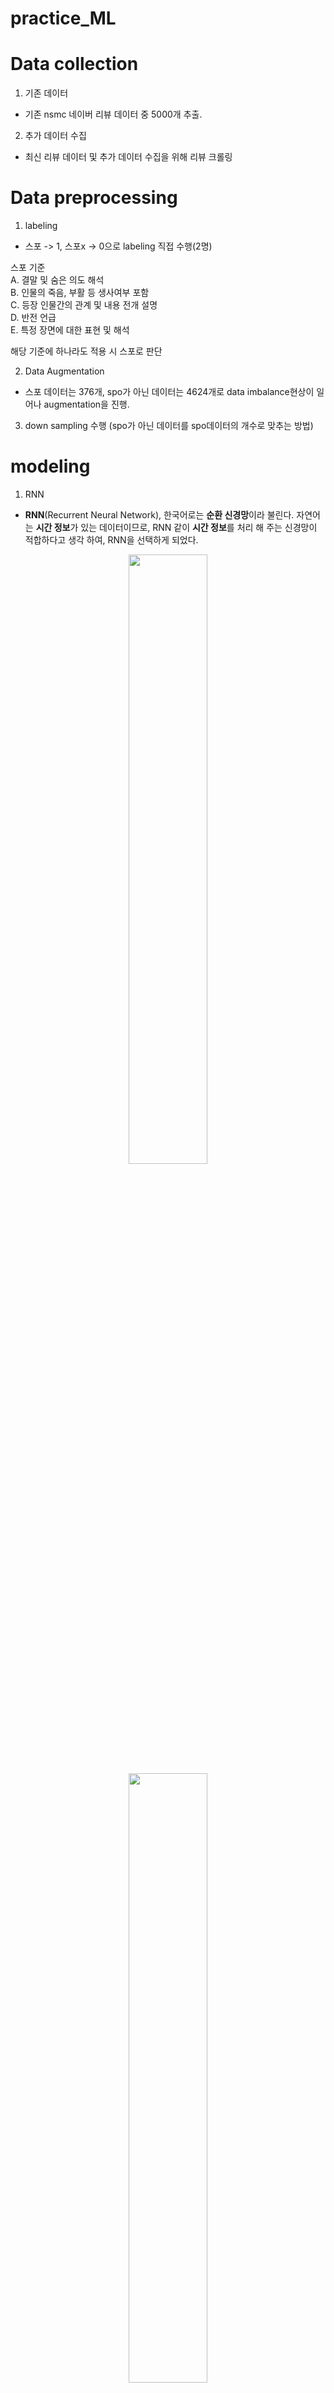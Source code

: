 # practice_ML

# Data collection
1) 기존 데이터<br>
- 기존 nsmc 네이버 리뷰 데이터 중 5000개 추출.

2) 추가 데이터 수집<br>
- 최신 리뷰 데이터 및 추가 데이터 수집을 위해 리뷰 크롤링

# Data preprocessing
1) labeling
- 스포 -> 1, 스포x -> 0으로 labeling 직접 수행(2명)

스포 기준<br>
A. 결말 및 숨은 의도 해석<br>
B. 인물의 죽음, 부활 등 생사여부 포함<br>
C. 등장 인물간의 관계 및 내용 전개 설명<br>
D. 반전 언급<br>
E. 특정 장면에 대한 표현 및 해석<br>

해당 기준에 하나라도 적용 시 스포로 판단

2) Data Augmentation
- 스포 데이터는 376개, spo가 아닌 데이터는 4624개로 data imbalance현상이 일어나 augmentation을 진행.



3) down sampling 수행 (spo가 아닌 데이터를 spo데이터의 개수로 맞추는 방법)

# modeling
1) RNN
- **RNN**(Recurrent Neural Network), 한국어로는 **순환 신경망**이라 불린다. 자연어는 **시간 정보**가 있는 데이터이므로, RNN 같이 **시간 정보**를 처리 해 주는 신경망이 적합하다고 생각 하여, RNN을 선택하게 되었다.

<p align="center">
    <img src="./image/rnn-1.png" width="50%"/>
    <img src="./image/rnn-2.png" width="50%"/>
</p>

- 위 식 처럼, 전 상태의 **hidden state**와 **w_hh** 행렬 곱의 결과, 현 상태의 **input state**와 **w_ih**의 행렬 곱의 결과의 합에 **tanh** 함수를 취한 값을 현 상태의 **hidden state**에 저장 하는 로직을 가지고 있습니다.

- **output**은 현 상태의 **hidden state**와 **w_y**를 곱한 결과입니다.

- **RNN**의 실험 결과는 BATCH_SIZES를 고정 후, 다음 조합에 대해, 3회 반복 시행하여 그 중 가장 좋은 결과를 낸 것을 작성 (64 BATCH_SIZE 통일)

INPUT_SIZES = [32, 64]
HIDDEN_SIZES = [64, 128]
LEARNING_RATES = [1e-3, 3e-3, 5e-3]

| Name                            | batch/lr/input/hidden | train acc/test acc |
|---------------------------------|-----------------------|--------------------|
| data_spo_aug_X_train_1210.csv   | 64/0.003/64/128       | 73.69/65.3         |
| **data_spo_aug_all_train_1210.csv** | **64/0.001/64/64**        | **91.86/72.87**        |
| data_spo_aug_rd_train_1210.csv  | 64/0.005/64/64        | 84.82/69.39        |
| data_spo_aug_ri_train_1210.csv  | 64/0.005/64/64        | 87.82/70.30        |
| data_spo_aug_rs_train_1210.csv  | 64/0.005/32/64        | 83.89/69.09        |
| data_spo_aug_sr_train_1210.csv  | 64/0.001/32/128       | 94.87/68.18        |

2) LSTM
- **LSTM**(Long Short-Term Memory)는 일반 **RNN**에서 데이터를 처리 할 때, 문자열이 길어 질 수록, 성능이 저하되는 이슈를 해결 하기 위해 **입력 게이트**, **망각 게이트**, **출력 게이트**를 추가 하여, 불필요한 기억을 지우고, 기억해야 할 정보 들만 남기도록 하는 **개선된 RNN** 입니다. 예를 들어, 군대 선임이 처음 부터 끝까지 나쁜 말만 했는데, 끝에 "잘 하자." 라는 말을 했다고, 군대 선임이 나에게 화가 안났다고 판단하는 것은 문제 일 것입니다. 그런 것처럼, **LSTM**은 기존 RNN에 **Cell State**를 추가하여, 장기 기억을 저장합니다.

<p align="center">
    <img src="./image/lstm-1.png" width="50%"/>
    <img src="./image/lstm-2.png" width="50%"/>
</p>

- 첫 번째 사진은 LSTM의 구조, 두 번째 사진은 계산 식입니다.

- **LSTM**의 실험 결과는 BATCH_SIZES를 고정 후, 다음 조합에 대해, 3회 반복 시행하여 그 중 가장 좋은 결과를 낸 것을 작성 (64 BATCH_SIZE 통일)

INPUT_SIZES = [32, 64]
HIDDEN_SIZES = [64, 128]
LEARNING_RATES = [1e-3, 3e-3, 5e-3]

| Name                            | batch/lr/input/hidden | train acc/test acc |
|---------------------------------|-----------------------|--------------------|
| data_spo_aug_X_train_1210.csv   | 64/0.003/32/64        | 74.01/67.42        |
| **data_spo_aug_all_train_1210.csv** | **64/0.003/64/64**        | **97.1/75.3**          |
| data_spo_aug_rd_train_1210.csv  | 64/0.001/64/128       | 83.95/73.18        |
| data_spo_aug_ri_train_1210.csv  | 64/0.005/64/64        | 87.41/75.0         |
| data_spo_aug_rs_train_1210.csv  | 64/0.003/64/64        | 85.31/73.18        |
| data_spo_aug_sr_train_1210.csv  | 64/0.003/64/64        | 86.83/74.69        |

3) Bert

| Name                            | batch/lr/max_len | test acc |
|---------------------------------|-----------------------|--------------------|
| data_spo_aug_X_train_1210.csv   | 16/2E-05/256        |   81.2      |
| data_spo_aug_all_train_1210.csv | 16/2E-05/256        |  79.2          |
| data_spo_aug_rd_train_1210.csv  | 16/2E-05/256       | 83.2        |
| **data_spo_aug_ri_train_1210.csv**  | **16/2E-05/256**        | **84.3**         |
| data_spo_aug_rs_train_1210.csv  | 16/2E-05/256        | 82.2        |
| data_spo_aug_sr_train_1210.csv  | 16/2E-05/256        | 78.1        |

4) KoBERT

| Name                            | batch/lr/max_len/warmup_ratio/max_grad_norm | test acc |
|---------------------------------|-----------------------|--------------------|
| data_spo_aug_X_train_1210.csv   | 16/5E-05/256/0.1/1        | 83.1        |
| *ata_spo_aug_all_train_1210.csv | 16/5E-05/256/0.1/1        | 82.3          |
| data_spo_aug_rd_train_1210.csv  | 16/5E-05/256/0.1/1       | 85.7        |
| **data_spo_aug_ri_train_1210.csv**  | **16/5E-05/256/0.1/1**        | **86.2**         |
| data_spo_aug_rs_train_1210.csv  | 16/5E-05/256/0.1/1        | 84.9        |
| data_spo_aug_sr_train_1210.csv  | 16/5E-05/256/0.1/1        | 81.2        |

5) 총정리

| Name                            | aug X | aug all | aug rd | aug ri | aug rs | aug sr |
|-----------------------|-------------------|----------------| -----------------| -----------------| -----------------| -----------------|
| RNN   | 65.3 | 72.87 | 69.39 | 70.3 | 69.09 | 68.18 |
| LSTM | 67.42 | 75.3 | 73.18 | 75 | 73.18 | 74.69 |
| Bert(base)  | 81.2 | 79.2 | 83.2 | 84.3 | 82.2 | 78.1 |
| KoBERT  | 83.1 | 82.3 | 85.7 | **86.2** | 84.9 | 81.2 |


# Hyper parameter tuning

# conclusion

BERT)
- MAX_len=64, Batch_size=32, lr=2e-5, epoch=20, augmentation O(5개) downsampling X -> 0.89
- MAX_len=64, Batch_size=32, lr=2e-5, epoch=20, augmentation X, downsampling X -> 0.92 => 성능은 높으나 data imbalance
- MAX_len=64, Batch_size=32, lr=2e-5, epoch=20, augmentation X, downsampling O -> 0.75
- MAX_len=64, Batch_size=32, lr=2e-5, epoch=20, augmentation X, downsampling O, add_crawlling -> 0.77
- MAX_len=64, Batch_size=32, lr=2e-5, epoch=20, augmentation O(rd), downsampling O, add_crawlling -> 0.92
- MAX_len=64, Batch_size=32, lr=2e-5, epoch=20, augmentation O(ri), downsampling O, add_crawlling -> 0.99
- MAX_len=64, Batch_size=32, lr=2e-5, epoch=20, augmentation O(rs), downsampling O, add_crawlling -> 0.96
- MAX_len=64, Batch_size=32, lr=2e-5, epoch=20, augmentation O(sr), downsampling O, add_crawlling -> 0.42

- MAX_len=256, Batch_size=16, epochs=10, lr=2e-5, augmentation X, downsampling O, add_crawlling, add data(label) -> 0.83 (0.87 -> epoch5, epoch6부터 과적합되어 오히려 성능이 떨어짐)
- MAX_len=256, Batch_size=16, epochs=10, lr=2e-5, augmentation O(All), downsampling O, add_crawlling, add data(label) -> 0.79 (0.80 -> epoch5, epoch6부터 과적합되어 오히려 성능이 떨어짐)
- MAX_len=256, Batch_size=16, epochs=10, lr=2e-5, augmentation O(rd), downsampling O, add_crawlling, add data(label) -> 0.81 (0.81 -> epoch7, epoch8부터 과적합되어 오히려 성능이 떨어짐)
- MAX_len=256, Batch_size=16, epochs=10, lr=2e-5, augmentation O(ri), downsampling O, add_crawlling, add data(label) -> 0.83

- MAX_len=256, Batch_size=16, epochs=10, lr=2e-5, augmentation O(rs), downsampling O, add_crawlling, add data(label) -> 0.82 (0.84 -> epoch7, epoch8부터 과적합되어 오히려 성능이 떨어짐)

여기부터 다시 실험
- MAX_len=256, Batch_size=16, epochs=10, lr=2e-5, augmentation O(sr), downsampling O, add_crawlling, add data(label) -> 0.83 (0.87 -> epoch5, epoch6부터 과적합되어 오히려 성능이 떨어짐)

KoBERT)
- epoch20, augmentation X, downsampling O, add_crawlling -> 0.81 (0.83 -> epoch7, epoch8부터 과적합되어 오히려 성능이 떨어짐)

- MAX_len=256, Batch_size=16, warmup_ratio=0.1, epochs=10, max_grad_norm=1, log_interval=200, lr=5e-5, augmentation X, downsampling O, add_crawlling, add data(label) -> 0.82 (0.87 -> epoch3, epoch8부터 과적합되어 오히려 성능이 떨어짐)
- MAX_len=256, Batch_size=16, warmup_ratio=0.1, epochs=10, max_grad_norm=1, log_interval=200, lr=5e-5, augmentation O(All), downsampling O, add_crawlling, add data(label) -> 0.85 (0.86 -> epoch7, epoch8부터 과적합되어 오히려 성능이 떨어짐)
- MAX_len=256, Batch_size=16, warmup_ratio=0.1, epochs=10, max_grad_norm=1, log_interval=200, lr=5e-5, augmentation O(rd), downsampling O, add_crawlling, add data(label) -> 0.86 (0.86 -> epoch2, epoch3부터 과적합되어 오히려 성능이 떨어짐) (나중에 다시)
- MAX_len=256, Batch_size=16, warmup_ratio=0.1, epochs=10, max_grad_norm=1, log_interval=200, lr=5e-5, augmentation O(ri), downsampling O, add_crawlling, add data(label) -> 0.85 (0.85 -> epoch2, epoch8부터 과적합되어 오히려 성능이 떨어짐)
- MAX_len=256, Batch_size=16, warmup_ratio=0.1, epochs=10, max_grad_norm=1, log_interval=200, lr=5e-5, augmentation O(rs), downsampling O, add_crawlling, add data(label) -> 0.86 (0.87 -> epoch2, epoch3부터 과적합되어 오히려 성능이 떨어짐)
- MAX_len=256, Batch_size=16, warmup_ratio=0.1, epochs=10, max_grad_norm=1, log_interval=200, lr=5e-5, augmentation O(sr), downsampling O, add_crawlling, add data(label) -> 0.82 (0.84 -> epoch2, epoch3부터 과적합되어 오히려 성능이 떨어짐)
